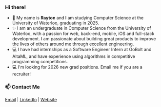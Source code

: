 ### Hi there!
- 🤝 My name is **Rayton** and I am studying Computer Science at the University of Waterloo, graduating in 2025. 
- ✨ I am an undergraduate in Computer Science from the University of Waterloo, with a passion for web, back-end, mobile, iOS and full-stack development. I am passionate about building great products to improve the lives of others around me through excellent engineering.
- 💻 I have had internships as a Software Engineer Intern at GoBolt and AltaML, and have experience using algorithms in competitive programming competitions.
- 💻 I'm looking for 2026 new grad positions. Email me if you are a recruiter!

### 📫 Contact Me 
[Email](mailto:raytonlin@gmail.com) | [LinkedIn](https://www.linkedin.com/in/raytonlin2002) | [Website](https://raytonlin.github.io/website/#/home)

